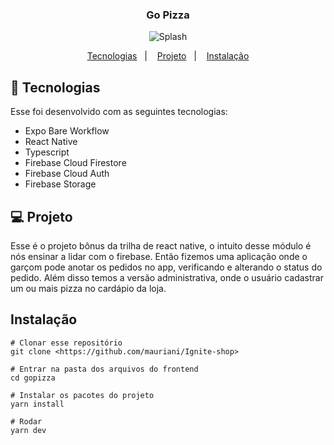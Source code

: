 <h3 align="center">
Go Pizza
</h3>

<div align="center">
<img title="Splash" src="https://user-images.githubusercontent.com/32397288/216655685-4e2b0798-af26-4465-b4c3-4f30ae12ea7a.png" />
</div>

<p align="center">
<a href="#-tecnologias">Tecnologias</a>   |   
<a href="#-projeto">Projeto</a>   |   
<a href="#instalação">Instalação</a>
</p>

## 🤖 Tecnologias

Esse foi desenvolvido com as seguintes tecnologias:

- Expo Bare Workflow
- React Native
- Typescript
- Firebase Cloud Firestore
- Firebase Cloud Auth
- Firebase Storage

## 💻 Projeto

Esse é o projeto bônus da trilha de react native, o intuito desse módulo é nós ensinar a lidar com o firebase. Então fizemos uma aplicação onde o garçom pode anotar
os pedidos no app, verificando e alterando o status do pedido. Além disso temos a versão administrativa, onde o usuário cadastrar um ou mais pizza no cardápio da loja.

## Instalação

```
# Clonar esse repositório
git clone <https://github.com/mauriani/Ignite-shop>

# Entrar na pasta dos arquivos do frontend
cd gopizza

# Instalar os pacotes do projeto
yarn install

# Rodar
yarn dev

```
